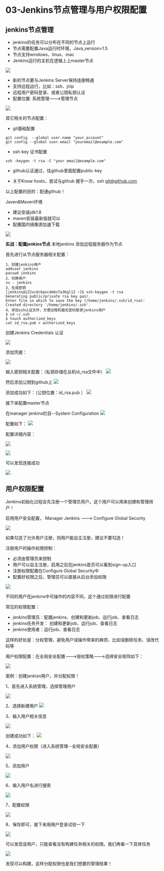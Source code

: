 # 03-Jenkins节点管理与用户权限配置


## jenkins节点管理


- jenkins的任务可以分布在不同的节点上运行
- 节点需要配置Java运行时环境，Java_version>1.5
- 节点支持windows、linux、mac
- Jenkins运行的主机在逻辑上上master节点

![](_v_images/20210114092356583_88968975.png)



- 新的节点要与Jenkins Server保持连接畅通
- 支持远程运行，比如：ssh、jnlp
- 远程用户密码登录、或者公钥私钥认证
- 配置位置: 系统管理--->管理节点

![](_v_images/20210114093106096_652944513.png)


其它相关的节点配置：


- git基础配置

```
git config  --global user.name "your_account"
git config --global user.email "youremail@example.com"

```

- ssh-key 证书配置

```
ssh -keygen -t rsa -C "your email@example.com"
```

- github认证通过，往github里面配置public-key

- 关于Know hosts，尝试与github 握手一次，ssh git@github.com

以上配置的目的：配通github！


Javen&Maven环境

- 建议安装jdk1.8
- maven安装最新版就可以
- 配置国内镜像源加速下载

![](_v_images/20210114094707118_396993821.png)



**实战：配置jenkins节点**  本地jenkins 添加远程服务器作为节点


首先进行从节点服务器相关配置：

```
1、创建jenkins用户
adduser jenkins
passwd jenkins
2、切换用户 
su - jenkins
3、生成密钥
[jenkins@iZ2vcdckpocdm8z7a36gl1Z ~]$ ssh-keygen -t rsa
Generating public/private rsa key pair.
Enter file in which to save the key (/home/jenkins/.ssh/id_rsa): 
Created directory '/home/jenkins/.ssh'.
4、添加ssh认证文件，方便远程机器无密码登录jenkins用户
$ cd ~/.ssh
$ touch authorized_keys
cat id_rsa.pub > authorized_keys
```

创建Jenkins Credentials 认证

![](_v_images/20210114111833625_804112822.png)

添加凭据：

![](_v_images/20210114111936918_609608783.png)


输入密钥相关配置：（私钥存储在丛机id_rsa文件中）
![](_v_images/20210114112235493_50336044.png)


然后添加公钥到github上
![](_v_images/20210114112543581_2036818237.png)


添加成功如下：（公钥位置：id_rsa.pub ）
![](_v_images/20210114112708313_1914776079.png)


接下来配置master节点

在manager jenkins栏目--System Configuration
![](_v_images/20210114113229041_1599109458.png)

配置如下：
![](_v_images/20210114113341264_474818401.png)


配置详细内容：

![](_v_images/20210114141701788_1872037703.png)

![](_v_images/20210114141722288_554762124.png)


可以发现连接成功

![](_v_images/20210114141810033_1660506441.png)



## 用户权限配置


Jenkins初始化过程会先注册一个管理员用户。这个用户可以用来创建和管理用户！

启用用户安全配置， Manager Jenkins ---> Configure Global Security

![](_v_images/20210114152621674_1581761122.png)

如果勾选了允许用户注册，则用户能自主注册，建议不要勾选！


注册用户的操作权限控制：

- 必须由管理员来控制
- 用户可以自主注册，启用之后在jenkins首页可以看到sign-up入口
- 注册权限配置在Configure Global Security中
- 配置好权限之后，管理员可以直接从后台添加权限 

![](_v_images/20210114153124268_770373105.png)


不同的用户在jenkins中可操作的内容不同，这个通过权限进行配置

常见的权限配置：

- jenkins管理员：配置jenkins、创建和更新job、运行job、查看日志
- jenkins任务开发： 创建和更新job、运行job、查看日志
- jenkins使用者：运行job、查看日志

这样的好处是：分权管理，避免用户误操作带来的麻烦，比如误删除任务、误改代码等


用户权限配置：在全局安全配置--->授权策略--->选择安全矩阵如下：


![](_v_images/20210114154202655_594172567.png)



案例：创建jenkisn用户，并分配权限！


1、首先进入系统管理，选择管理用户

![](_v_images/20210114155158094_459375019.png)


2、选择新建用户
![](_v_images/20210114155231983_512233368.png)


3、输入用户相关信息

![](_v_images/20210114155333951_1991758800.png)


创建成功如下：
![](_v_images/20210114155529101_515062164.png)


4、添加用户权限（进入系统管理--全局安全配置）

![](_v_images/20210114155625050_143209291.png)



5、添加用户

![](_v_images/20210114155746890_1736869197.png)


6、输入用户名进行搜索

![](_v_images/20210114155815465_815380308.png)


7、配置权限

![](_v_images/20210114160624007_1003685049.png)


8、保存即可，接下来用用户登录试验一下

![](_v_images/20210114161339758_450571358.png)


可以发现该用户，只能查看没有构建任务相关的权限。我们再看一下具体任务

![](_v_images/20210114161423909_725474584.png)



发现可以构建，这样分配权限也是我们想要的管理结果！


